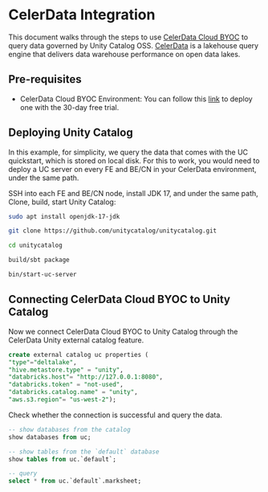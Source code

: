 # CelerData Integration

This document walks through the steps to use [CelerData Cloud BYOC](https://cloud.celerdata.com) to query data
governed by Unity Catalog OSS. [CelerData](https://celerdata.com) is a lakehouse query engine that delivers data
warehouse performance on open data lakes.

## Pre-requisites

- CelerData Cloud BYOC Environment: You can follow this [link](https://cloud.celerdata.com) to deploy one with the
    30-day free trial.

## Deploying Unity Catalog

In this example, for simplicity, we query the data that comes with the  UC quickstart, which is stored on local disk.
For this to work, you would need to deploy a UC server on every FE and BE/CN in your CelerData environment, under the
same path.

SSH into each FE and BE/CN node, install JDK 17, and under the same path, Clone, build, start Unity Catalog:

```bash
sudo apt install openjdk-17-jdk

git clone https://github.com/unitycatalog/unitycatalog.git

cd unitycatalog

build/sbt package

bin/start-uc-server
```

## Connecting CelerData Cloud BYOC to Unity Catalog

Now we connect CelerData Cloud BYOC to Unity Catalog through the CelerData Unity external catalog feature.

```SQL
create external catalog uc properties (
"type"="deltalake",
"hive.metastore.type" = "unity",
"databricks.host"= "http://127.0.0.1:8080",
"databricks.token" = "not-used",
"databricks.catalog.name" = "unity",
"aws.s3.region"= "us-west-2");
```

Check whether the connection is successful and query the data.

```SQL
-- show databases from the catalog
show databases from uc;

-- show tables from the `default` database
show tables from uc.`default`;

-- query
select * from uc.`default`.marksheet;
```
